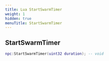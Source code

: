 ```yaml
---
title: Lua StartSwarmTimer
weight: 1
hidden: true
menuTitle: StartSwarmTimer
---
```

## StartSwarmTimer
```lua
npc:StartSwarmTimer(uint32 duration); -- void
```